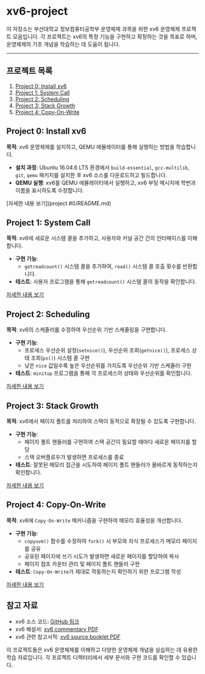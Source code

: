 # xv6-project

이 저장소는 부산대학교 정보컴퓨터공학부 운영체제 과목을 위한 xv6 운영체제 프로젝트 모음입니다. 각 프로젝트는 xv6의 특정 기능을 구현하고 확장하는 것을 목표로 하며, 운영체제의 기초 개념을 학습하는 데 도움이 됩니다.

---

## 프로젝트 목록

1. [Project 0: Install xv6](#project-0-install-xv6)
2. [Project 1: System Call](#project-1-system-call)
3. [Project 2: Scheduling](#project-2-scheduling)
4. [Project 3: Stack Growth](#project-3-stack-growth)
5. [Project 4: Copy-On-Write](#project-4-copy-on-write)



## Project 0: Install xv6

**목적**: xv6 운영체제를 설치하고, QEMU 에뮬레이터를 통해 실행하는 방법을 학습합니다.

- **설치 과정**: Ubuntu 16.04.6 LTS 환경에서 `build-essential`, `gcc-multilib`, `git`, `qemu` 패키지를 설치한 후 xv6 소스를 다운로드하고 빌드합니다.
- **QEMU 실행**: xv6를 QEMU 에뮬레이터에서 실행하고, xv6 부팅 메시지에 학번과 이름을 표시하도록 수정합니다.

[자세한 내용 보기](project #0/README.md)



## Project 1: System Call

**목적**: xv6에 새로운 시스템 콜을 추가하고, 사용자와 커널 공간 간의 인터페이스를 이해합니다.

- **구현 기능**:
  - `getreadcount()` 시스템 콜을 추가하여, `read()` 시스템 콜 호출 횟수를 반환합니다.
- **테스트**: 사용자 프로그램을 통해 `getreadcount()` 시스템 콜의 동작을 확인합니다.

[자세한 내용 보기](docs/Project_1.md)



## Project 2: Scheduling

**목적**: xv6의 스케줄러를 수정하여 우선순위 기반 스케줄링을 구현합니다.

- **구현 기능**:
  - 프로세스 우선순위 설정(`setnice()`), 우선순위 조회(`getnice()`), 프로세스 상태 조회(`ps()`) 시스템 콜 구현
  - 낮은 `nice` 값일수록 높은 우선순위를 가지도록 우선순위 기반 스케줄러 구현
- **테스트**: `minitop` 프로그램을 통해 각 프로세스의 상태와 우선순위를 확인합니다.

[자세한 내용 보기](docs/Project_2.md)



## Project 3: Stack Growth

**목적**: xv6에서 페이지 폴트를 처리하여 스택이 동적으로 확장될 수 있도록 구현합니다.

- **구현 기능**:
  - 페이지 폴트 핸들러를 구현하여 스택 공간이 필요할 때마다 새로운 페이지를 할당
  - 스택 오버플로우가 발생하면 프로세스를 종료
- **테스트**: 잘못된 메모리 접근을 시도하여 페이지 폴트 핸들러가 올바르게 동작하는지 확인합니다.

[자세한 내용 보기](docs/Project_3.md)



## Project 4: Copy-On-Write

**목적**: xv6에 `Copy-On-Write` 메커니즘을 구현하여 메모리 효율성을 개선합니다.

- **구현 기능**:
  - `copyuvm()` 함수를 수정하여 `fork()` 시 부모와 자식 프로세스가 메모리 페이지를 공유
  - 공유된 페이지에 쓰기 시도가 발생하면 새로운 페이지를 할당하여 복사
  - 페이지 참조 카운터 관리 및 페이지 폴트 핸들러 구현
- **테스트**: `Copy-On-Write`가 제대로 작동하는지 확인하기 위한 프로그램 작성

[자세한 내용 보기](docs/Project_4.md)



## 참고 자료

- xv6 소스 코드: [GitHub 링크](https://github.com/mit-pdos/xv6-public)
- xv6 해설서: [xv6 commentary PDF](https://pdos.csail.mit.edu/6.828/2018/xv6/book-rev11.pdf)
- xv6 관련 참고서적: [xv6 source booklet PDF](https://pdos.csail.mit.edu/6.828/2018/xv6/xv6-rev11.pdf)



이 프로젝트들은 xv6 운영체제를 이해하고 다양한 운영체제 개념을 실습하는 데 유용한 학습 자료입니다. 각 프로젝트 디렉터리에서 세부 문서와 구현 코드를 확인할 수 있습니다.
